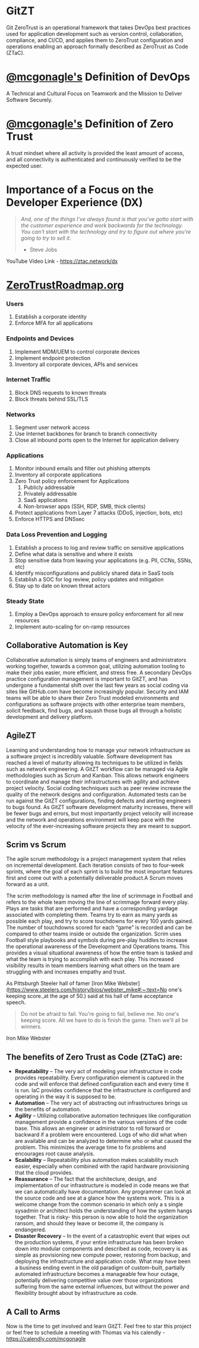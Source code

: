 # GitZT
Git ZeroTrust is an operational framework that takes DevOps best practices used for application development such as version control, collaboration, compliance, and CI/CD, and applies them to ZeroTrust configuration and operations enabling an approach formally described as ZeroTrust as Code (ZTaC).

# [@mcgonagle's](https://github.com/mcgonagle) Definition of DevOps
A Technical and Cultural Focus on Teamwork and the Mission to Deliver Software Securely.

# [@mcgonagle's](https://github.com/mcgonagle) Definition of Zero Trust
A trust mindset where all activity is provided the least amount of access, and all connectivity is authenticated and continuously verified to be the expected user. 

# Importance of a Focus on the Developer Experience (DX)
> *And, one of the things I've always found is that you've gotto start with the customer experience and work backwards for the technology. You can't start with the technology and try to figure out where you're going to try to sell it.*
> - Steve Jobs

YouTube Video Link - https://ztac.network/dx

# [ZeroTrustRoadmap.org](https://zerotrustroadmap.org/)
### Users
1. Establish a corporate identity
2. Enforce MFA for all applications

### Endpoints and Devices
1. Implement MDM/UEM to control corporate devices
2. Implement endpoint protection
3. Inventory all corporate devices, APIs and services

### Internet Traffic
1. Block DNS requests to known threats
2. Block threats behind SSL/TLS

### Networks
1. Segment user network access
2. Use Internet backbones for branch to branch connectivity
3. Close all inbound ports open to the Internet for application delivery

### Applications
1. Monitor inbound emails and filter out phishing attempts
2. Inventory all corporate applications
3. Zero Trust policy enforcement for Applications
    1. Publicly addressable
    2. Privately addressable
    3. SaaS applications
    4. Non-browser apps (SSH, RDP, SMB, thick clients)
4. Protect applications from Layer 7 attacks (DDoS, injection, bots, etc)
5. Enforce HTTPS and DNSsec

### Data Loss Prevention and Logging
1. Establish a process to log and review traffic on sensitive applications
2. Define what data is sensitive and where it exists
3. Stop sensitive data from leaving your applications (e.g. PII, CCNs, SSNs, etc)
4. Identify misconfigurations and publicly shared data in SaaS tools
5. Establish a SOC for log review, policy updates and mitigation
6. Stay up to date on known threat actors

### Steady State
1. Employ a DevOps approach to ensure policy enforcement for all new resources
2. Implement auto-scaling for on-ramp resources

## Collaborative Automation is Key
Collaborative automation is simply teams of engineers and administrators working together, towards a common goal, utilizing automation tooling to make their jobs easier, more efficient, and stress free. A secondary DevOps practice configuration management is important to GitZT, and has undergone a fundamental shift over the last few years as social coding via sites like GitHub.com have become increasingly popular. Security and IAM teams will be able to share their Zero Trust modeled environments and configurations as software projects with other enterprise team members, solicit feedback, find bugs, and squash those bugs all through a holistic development and delivery platform.

## AgileZT
Learning and understanding how to manage your network infrastructure as a software project is incredibly valuable. Software development has reached a level of maturity allowing its techniques to be utilized in fields such as network engineering. A GitZT workflow can be managed via Agile methodologies such as Scrum and Kanban. This allows network engineers to coordinate and manage their infrastructures with agility and achieve project velocity. Social coding techniques such as peer review increase the quality of the network designs and configuration. Automated tests can be run against the GitZT configurations, finding defects and alerting engineers to bugs found. As GitZT software development maturity increases, there will be fewer bugs and errors, but most importantly project velocity will increase and the network and operations environment will keep pace with the velocity of the ever-increasing software projects they are meant to support.

## Scrim vs Scrum
The agile scrum methodology is a project management system that relies on incremental development. Each iteration consists of two to four-week sprints, where the goal of each sprint is to build the most important features first and come out with a potentially deliverable product.A Scrum moves forward as a unit. 

The scrim methodology is named after the line of scrimmage in Football and refers to the whole team moving the line of scrimmage forward every play. Plays are tasks that are performed and have a corresponding yardage associated with completing them. Teams try to earn as many yards as possible each play, and try to score touchdowns for every 100 yards gained. The number of touchdowns scored for each “game” is recorded and can be compared to other teams inside or outside the organization. Scrim uses Football style playbooks and symbols during pre-play huddles to increase the operational awareness of the Development and Operations teams. This provides a visual situational awareness of how the entire team is tasked and what the team is trying to accomplish with each play. This increased visibility results in team members learning what others on the team are struggling with and increases empathy and trust.  

As Pittsburgh Steeler hall of famer [Iron Mike Webster](https://www.steelers.com/history/bios/webster_mike#:~:text=No one's keeping score.,at the age of 50.) said at his hall of fame acceptance speech.

> Do not be afraid to fail. You're going to fail, believe me. No one's keeping score. All we have to do is finish the game. Then we'll all be winners.

Iron Mike Webster

## The benefits of Zero Trust as Code (ZTaC) are:
* **Repeatability** – The very act of modeling your infrastructure in code provides repeatability. Every configuration element is captured in the code and will enforce that defined configuration each and every time it is run. IaC provides confidence that the infrastructure is configured and operating in the way it is supposed to be.
* **Automation** – The very act of abstracting out infrastructures brings us the benefits of automation.
* **Agility** – Utilizing collaborative automation techniques like configuration management provide a confidence in the various versions of the code base. This allows an engineer or administrator to roll forward or backward if a problem were encountered. Logs of who did what when are available and can be analyzed to determine who or what caused the problem. This minimizes the average time to fix problems and encourages root cause analysis.
* **Scalability** – Repeatability plus automation makes scalability much easier, especially when combined with the rapid hardware provisioning that the cloud provides.
* **Reassurance** – The fact that the architecture, design, and implementation of our infrastructure is modeled in code means we that we can automatically have documentation. Any programmer can look at the source code and see at a glance how the systems work. This is a welcome change from the common scenario in which only a s single sysadmin or architect holds the understanding of how the system hangs together. That is risky- this person is now able to hold the organization ransom, and should they leave or become ill, the company is endangered.
* **Disaster Recovery** – In the event of a catastrophic event that wipes out the production systems, if your entire infrastructure has been broken down into modular components and described as code, recovery is as simple as provisioning new compute power, restoring from backup, and deploying the infrastructure and application code. What may have been a business ending event in the old paradigm of custom-built, partially automated infrastructure becomes a manageable few hour outage, potentially delivering competitive value over those organizations suffering from the same external influences, but without the power and flexibility brought about by infrastructure as code.

## A Call to Arms
Now is the time to get involved and learn GitZT. Feel free to star this project or feel free to schedule a meeting with Thomas via his calendly - https://calendly.com/mcgonagle
